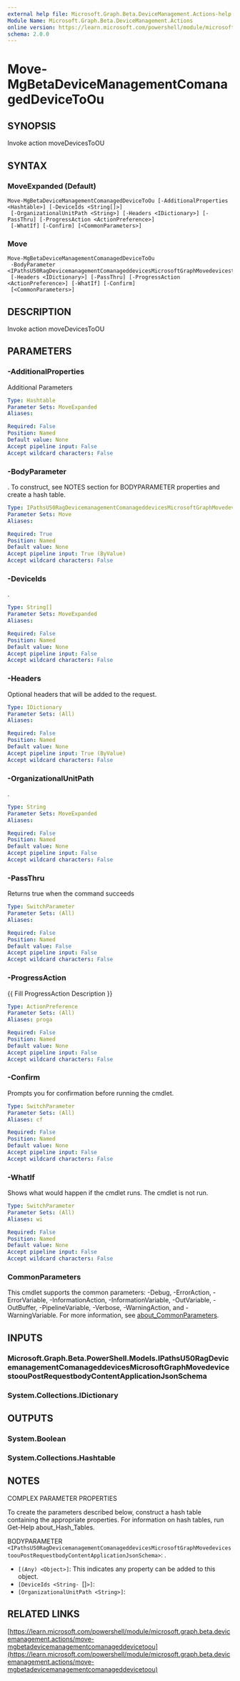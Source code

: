 ```yaml
---
external help file: Microsoft.Graph.Beta.DeviceManagement.Actions-help.xml
Module Name: Microsoft.Graph.Beta.DeviceManagement.Actions
online version: https://learn.microsoft.com/powershell/module/microsoft.graph.beta.devicemanagement.actions/move-mgbetadevicemanagementcomanageddevicetoou
schema: 2.0.0
---
```


# Move-MgBetaDeviceManagementComanagedDeviceToOu

## SYNOPSIS
Invoke action moveDevicesToOU

## SYNTAX

### MoveExpanded (Default)
```
Move-MgBetaDeviceManagementComanagedDeviceToOu [-AdditionalProperties <Hashtable>] [-DeviceIds <String[]>]
 [-OrganizationalUnitPath <String>] [-Headers <IDictionary>] [-PassThru] [-ProgressAction <ActionPreference>]
 [-WhatIf] [-Confirm] [<CommonParameters>]
```

### Move
```
Move-MgBetaDeviceManagementComanagedDeviceToOu
 -BodyParameter <IPathsU50RagDevicemanagementComanageddevicesMicrosoftGraphMovedevicestoouPostRequestbodyContentApplicationJsonSchema>
 [-Headers <IDictionary>] [-PassThru] [-ProgressAction <ActionPreference>] [-WhatIf] [-Confirm]
 [<CommonParameters>]
```

## DESCRIPTION
Invoke action moveDevicesToOU

## PARAMETERS

### -AdditionalProperties
Additional Parameters

```yaml
Type: Hashtable
Parameter Sets: MoveExpanded
Aliases:

Required: False
Position: Named
Default value: None
Accept pipeline input: False
Accept wildcard characters: False
```

### -BodyParameter
.
To construct, see NOTES section for BODYPARAMETER properties and create a hash table.

```yaml
Type: IPathsU50RagDevicemanagementComanageddevicesMicrosoftGraphMovedevicestoouPostRequestbodyContentApplicationJsonSchema
Parameter Sets: Move
Aliases:

Required: True
Position: Named
Default value: None
Accept pipeline input: True (ByValue)
Accept wildcard characters: False
```

### -DeviceIds
.

```yaml
Type: String[]
Parameter Sets: MoveExpanded
Aliases:

Required: False
Position: Named
Default value: None
Accept pipeline input: False
Accept wildcard characters: False
```

### -Headers
Optional headers that will be added to the request.

```yaml
Type: IDictionary
Parameter Sets: (All)
Aliases:

Required: False
Position: Named
Default value: None
Accept pipeline input: True (ByValue)
Accept wildcard characters: False
```

### -OrganizationalUnitPath
.

```yaml
Type: String
Parameter Sets: MoveExpanded
Aliases:

Required: False
Position: Named
Default value: None
Accept pipeline input: False
Accept wildcard characters: False
```

### -PassThru
Returns true when the command succeeds

```yaml
Type: SwitchParameter
Parameter Sets: (All)
Aliases:

Required: False
Position: Named
Default value: False
Accept pipeline input: False
Accept wildcard characters: False
```

### -ProgressAction
{{ Fill ProgressAction Description }}

```yaml
Type: ActionPreference
Parameter Sets: (All)
Aliases: proga

Required: False
Position: Named
Default value: None
Accept pipeline input: False
Accept wildcard characters: False
```

### -Confirm
Prompts you for confirmation before running the cmdlet.

```yaml
Type: SwitchParameter
Parameter Sets: (All)
Aliases: cf

Required: False
Position: Named
Default value: None
Accept pipeline input: False
Accept wildcard characters: False
```

### -WhatIf
Shows what would happen if the cmdlet runs.
The cmdlet is not run.

```yaml
Type: SwitchParameter
Parameter Sets: (All)
Aliases: wi

Required: False
Position: Named
Default value: None
Accept pipeline input: False
Accept wildcard characters: False
```

### CommonParameters
This cmdlet supports the common parameters: -Debug, -ErrorAction, -ErrorVariable, -InformationAction, -InformationVariable, -OutVariable, -OutBuffer, -PipelineVariable, -Verbose, -WarningAction, and -WarningVariable. For more information, see [about_CommonParameters](http://go.microsoft.com/fwlink/?LinkID=113216).

## INPUTS

### Microsoft.Graph.Beta.PowerShell.Models.IPathsU50RagDevicemanagementComanageddevicesMicrosoftGraphMovedevicestoouPostRequestbodyContentApplicationJsonSchema
### System.Collections.IDictionary
## OUTPUTS

### System.Boolean
### System.Collections.Hashtable
## NOTES
COMPLEX PARAMETER PROPERTIES

To create the parameters described below, construct a hash table containing the appropriate properties.
For information on hash tables, run Get-Help about_Hash_Tables.

BODYPARAMETER `<IPathsU50RagDevicemanagementComanageddevicesMicrosoftGraphMovedevicestoouPostRequestbodyContentApplicationJsonSchema>`: .
  - `[(Any) <Object>]`: This indicates any property can be added to this object.
  - `[DeviceIds <String- `[]`>]`: 
  - `[OrganizationalUnitPath <String>]`:

## RELATED LINKS

[https://learn.microsoft.com/powershell/module/microsoft.graph.beta.devicemanagement.actions/move-mgbetadevicemanagementcomanageddevicetoou](https://learn.microsoft.com/powershell/module/microsoft.graph.beta.devicemanagement.actions/move-mgbetadevicemanagementcomanageddevicetoou)





